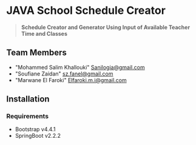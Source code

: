# JAVA School Schedule Creator

<blockquote>
<b>Schedule Creator and Generator Using Input of Available Teacher Time and Classes</b>
</blockquote>

## Team Members

* "Mohammed Salim Khallouki" Sanilogia@gmail.com
* "Soufiane Zaidan" sz.fanel@gmail.com
* "Marwane El Faroki"        Elfaroki.m.i@gmail.com

## Installation 

### Requirements

* Bootstrap v4.4.1
* SpringBoot v2.2.2
